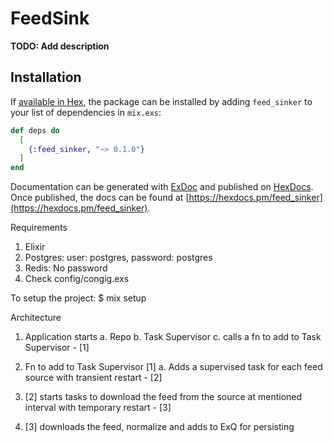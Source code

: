 # FeedSink

**TODO: Add description**

## Installation

If [available in Hex](https://hex.pm/docs/publish), the package can be installed
by adding `feed_sinker` to your list of dependencies in `mix.exs`:

```elixir
def deps do
  [
    {:feed_sinker, "~> 0.1.0"}
  ]
end
```

Documentation can be generated with [ExDoc](https://github.com/elixir-lang/ex_doc)
and published on [HexDocs](https://hexdocs.pm). Once published, the docs can
be found at [https://hexdocs.pm/feed_sinker](https://hexdocs.pm/feed_sinker).


Requirements
1. Elixir
2. Postgres: 
     user: postgres, password: postgres
3. Redis: 
    No password
4. Check config/congig.exs

To setup the project:
$ mix setup


Architecture
1. Application starts
    a. Repo
    b. Task Supervisor
    c. calls a fn to add to Task Supervisor - [1]

2. Fn to add to Task Supervisor [1]
    a. Adds a supervised task for each feed  source with transient restart - [2]

3. [2] starts tasks to download the feed from the source at mentioned interval with temporary restart - [3]

4. [3] downloads the feed, normalize and adds to ExQ for persisting



